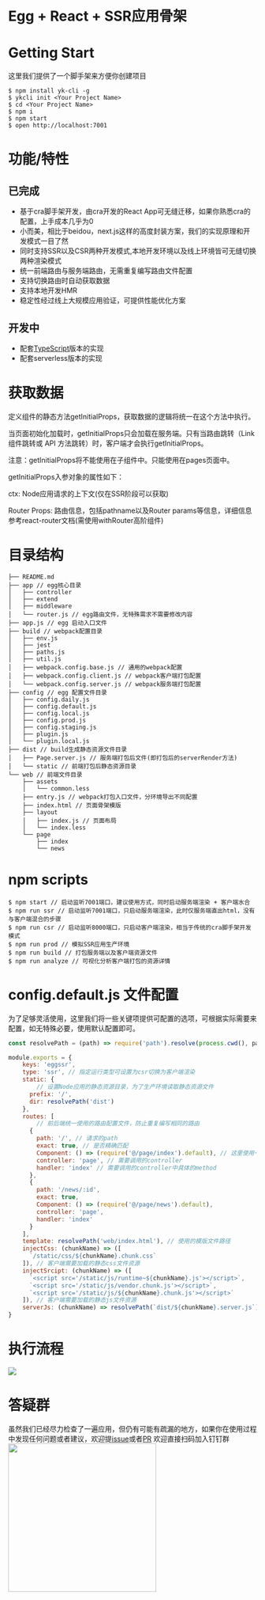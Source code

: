 # Egg + React + SSR应用骨架

# Getting Start

这里我们提供了一个脚手架来方便你创建项目

```
$ npm install yk-cli -g
$ ykcli init <Your Project Name>
$ cd <Your Project Name>
$ npm i
$ npm start
$ open http://localhost:7001
```

# 功能/特性

## 已完成

- 基于cra脚手架开发，由cra开发的React App可无缝迁移，如果你熟悉cra的配置，上手成本几乎为0
- 小而美，相比于beidou，next.js这样的高度封装方案，我们的实现原理和开发模式一目了然
- 同时支持SSR以及CSR两种开发模式,本地开发环境以及线上环境皆可无缝切换两种渲染模式
- 统一前端路由与服务端路由，无需重复编写路由文件配置
- 支持切换路由时自动获取数据
- 支持本地开发HMR
- 稳定性经过线上大规模应用验证，可提供性能优化方案

## 开发中

- 配套[TypeScript](https://github.com/ykfe/egg-react-ssr-typescript)版本的实现
- 配套serverless版本的实现

# 获取数据

定义组件的静态方法getInitialProps，获取数据的逻辑将统一在这个方法中执行。

当页面初始化加载时，getInitialProps只会加载在服务端。只有当路由跳转（Link组件跳转或 API 方法跳转）时，客户端才会执行getInitialProps。

注意：getInitialProps将不能使用在子组件中。只能使用在pages页面中。

getInitialProps入参对象的属性如下：

ctx: Node应用请求的上下文(仅在SSR阶段可以获取)

Router Props: 路由信息，包括pathname以及Router params等信息，详细信息参考react-router文档(需使用withRouter高阶组件)

# 目录结构
  
```
├── README.md
├── app // egg核心目录
│   ├── controller
│   ├── extend
│   ├── middleware
│   └── router.js // egg路由文件，无特殊需求不需要修改内容
├── app.js // egg 启动入口文件
├── build // webpack配置目录
│   ├── env.js
│   ├── jest
│   ├── paths.js
│   ├── util.js
│   ├── webpack.config.base.js // 通用的webpack配置
│   ├── webpack.config.client.js // webpack客户端打包配置
│   └── webpack.config.server.js // webpack服务端打包配置
├── config // egg 配置文件目录
│   ├── config.daily.js
│   ├── config.default.js
│   ├── config.local.js
│   ├── config.prod.js
│   ├── config.staging.js
│   ├── plugin.js
│   └── plugin.local.js
├── dist // build生成静态资源文件目录
│   ├── Page.server.js // 服务端打包后文件(即打包后的serverRender方法)
│   └── static // 前端打包后静态资源目录
└── web // 前端文件目录
    ├── assets
    │   └── common.less
    ├── entry.js // webpack打包入口文件，分环境导出不同配置
    ├── index.html // 页面骨架模版
    ├── layout
    │   ├── index.js // 页面布局
    │   └── index.less
    └── page
        ├── index
        └── news
```

# npm scripts

```
$ npm start // 启动监听7001端口，建议使用方式，同时启动服务端渲染 + 客户端水合
$ npm run ssr // 启动监听7001端口，只启动服务端渲染，此时仅服务端直出html，没有与客户端混合的步骤
$ npm run csr // 启动监听8000端口，只启动客户端渲染，相当于传统的cra脚手架开发模式
$ npm run prod // 模拟SSR应用生产环境
$ npm run build // 打包服务端以及客户端资源文件
$ npm run analyze // 可视化分析客户端打包的资源详情
```

# config.default.js 文件配置

为了足够灵活使用，这里我们将一些关键项提供可配置的选项，可根据实际需要来配置，如无特殊必要，使用默认配置即可。

```js
const resolvePath = (path) => require('path').resolve(process.cwd(), path)

module.exports = {
    keys: 'eggssr',
    type: 'ssr', // 指定运行类型可设置为csr切换为客户端渲染
    static: {
        // 设置Node应用的静态资源目录，为了生产环境读取静态资源文件
      prefix: '/',
      dir: resolvePath('dist')
    },
    routes: [
        // 前后端统一使用的路由配置文件，防止重复编写相同的路由
      {
        path: '/', // 请求的path
        exact: true, // 是否精确匹配
        Component: () => (require('@/page/index').default), // 这里使用一个function包裹为了让它延迟require, 否则Node环境无法识别前端组件中用到的import关键字会报错
        controller: 'page', // 需要调用的controller
        handler: 'index' // 需要调用的controller中具体的method
      },
      {
        path: '/news/:id',
        exact: true,
        Component: () => (require('@/page/news').default),
        controller: 'page',
        handler: 'index'
      }
    ],
    template: resolvePath('web/index.html'), // 使用的模版文件路径
    injectCss: (chunkName) => ([
      `/static/css/${chunkName}.chunk.css`
    ]), // 客户端需要加载的静态css文件资源
    injectSrcipt: (chunkName) => ([
      `<script src='/static/js/runtime~${chunkName}.js'></script>`,
      `<script src='/static/js/vendor.chunk.js'></script>`,
      `<script src='/static/js/${chunkName}.chunk.js'></script>`
    ]), // 客户端需要加载的静态js文件资源
    serverJs: (chunkName) => resolvePath(`dist/${chunkName}.server.js`) // 服务端需要使用的打包后的serverRender方法js文件的路径
}
```

# 执行流程

![](https://gw.alicdn.com/tfs/TB11BwkX8Gw3KVjSZFDXXXWEpXa-2050-1502.jpg)

# 答疑群

虽然我们已经尽力检查了一遍应用，但仍有可能有疏漏的地方，如果你在使用过程中发现任何问题或者建议，欢迎提[issue](https://github.com/ykfe/egg-react-ssr/issues)或者[PR](https://github.com/ykfe/egg-react-ssr/pulls)
欢迎直接扫码加入钉钉群
<img src="https://img.alicdn.com/tfs/TB15zfha79E3KVjSZFGXXc19XXa-750-990.jpg" width="300">

